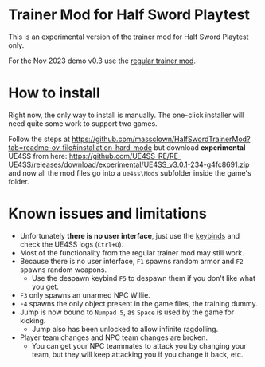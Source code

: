 # Trainer Mod for Half Sword Playtest
This is an experimental version of the trainer mod for Half Sword Playtest only.

For the Nov 2023 demo v0.3 use the [regular trainer mod](https://github.com/massclown/HalfSwordTrainerMod).

# How to install
Right now, the only way to install is manually. The one-click installer will need quite some work to support two games.

Follow the steps at https://github.com/massclown/HalfSwordTrainerMod?tab=readme-ov-file#installation-hard-mode 
but download **experimental** UE4SS from here:
https://github.com/UE4SS-RE/RE-UE4SS/releases/download/experimental/UE4SS_v3.0.1-234-g4fc8691.zip
and now all the mod files go into a `ue4ss\Mods` subfolder inside the game's folder.

# Known issues and limitations
* Unfortunately **there is no user interface**, just use the [keybinds](https://github.com/massclown/HalfSwordTrainerMod?tab=readme-ov-file#keyboard-shortcuts-of-this-mod) and check the UE4SS logs (`Ctrl+O`). 
* Most of the functionality from the regular trainer mod may still work.
* Because there is no user interface, `F1` spawns random armor and `F2` spawns random weapons. 
  * Use the despawn keybind `F5` to despawn them if you don't like what you get.
* `F3` only spawns an unarmed NPC Willie. 
* `F4` spawns the only object present in the game files, the training dummy.
* Jump is now bound to `Numpad 5`, as `Space` is used by the game for kicking.
  * Jump also has been unlocked to allow infinite ragdolling.
* Player team changes and NPC team changes are broken. 
  * You can get your NPC teammates to attack you by changing your team, but they will keep attacking you if you change it back, etc.